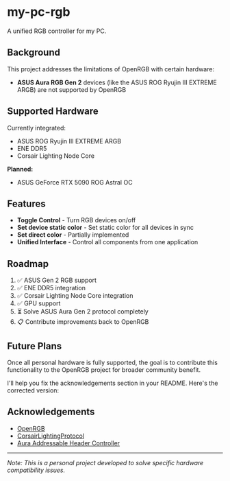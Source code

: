 # my-pc-rgb

A unified RGB controller for my PC.

## Background

This project addresses the limitations of OpenRGB with certain hardware:

- **ASUS Aura RGB Gen 2** devices (like the ASUS ROG Ryujin III EXTREME ARGB) are not supported by OpenRGB

## Supported Hardware

Currently integrated:
- ASUS ROG Ryujin III EXTREME ARGB
- ENE DDR5
- Corsair Lighting Node Core

**Planned:**
- ASUS GeForce RTX 5090 ROG Astral OC

## Features

- **Toggle Control** - Turn RGB devices on/off
- **Set device static color** - Set static color for all devices in sync
- **Set direct color** - Partially implemented
- **Unified Interface** - Control all components from one application

## Roadmap

1. ✅ ASUS Gen 2 RGB support
2. ✅ ENE DDR5 integration
3. ✅ Corsair Lighting Node Core integration
4. ✅ GPU support
5. ⏳ Solve ASUS Aura Gen 2 protocol completely
6. 📋 Contribute improvements back to OpenRGB

## Future Plans

Once all personal hardware is fully supported, the goal is to contribute this functionality to the OpenRGB project for broader community benefit.

I'll help you fix the acknowledgements section in your README. Here's the corrected version:

## Acknowledgements

- [OpenRGB](https://gitlab.com/CalcProgrammer1/OpenRGB)
- [CorsairLightingProtocol](https://github.com/Legion2/CorsairLightingProtocol/)
- [Aura Addressable Header Controller](https://gitlab.com/cneil02/aura-addressable-header-controller)

---

*Note: This is a personal project developed to solve specific hardware compatibility issues.*
